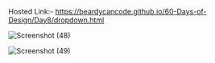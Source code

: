Hosted Link:- https://beardycancode.github.io/60-Days-of-Design/Day8/dropdown.html

![Screenshot (48)](https://github.com/Beardycancode/60-Days-of-Design/assets/96344411/dd051cc1-b9bd-4680-a73a-2f4f13f8e8e7)


![Screenshot (49)](https://github.com/Beardycancode/60-Days-of-Design/assets/96344411/528d10aa-990e-4404-a58b-b7f28d7e994f)
